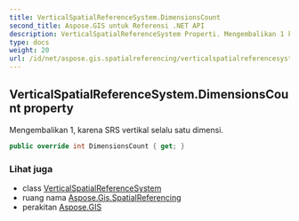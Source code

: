 ```yaml
---
title: VerticalSpatialReferenceSystem.DimensionsCount
second_title: Aspose.GIS untuk Referensi .NET API
description: VerticalSpatialReferenceSystem Properti. Mengembalikan 1 karena SRS vertikal selalu satu dimensi.
type: docs
weight: 20
url: /id/net/aspose.gis.spatialreferencing/verticalspatialreferencesystem/dimensionscount/
---
```

## VerticalSpatialReferenceSystem.DimensionsCount property

Mengembalikan 1, karena SRS vertikal selalu satu dimensi.

```csharp
public override int DimensionsCount { get; }
```

### Lihat juga

* class [VerticalSpatialReferenceSystem](../)
* ruang nama [Aspose.Gis.SpatialReferencing](../../verticalspatialreferencesystem/)
* perakitan [Aspose.GIS](../../../)


